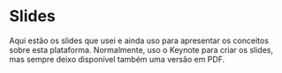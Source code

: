 # Slides
Aqui estão os slides que usei e ainda uso para apresentar os conceitos sobre esta plataforma. Normalmente, uso o Keynote
para criar os slides, mas sempre deixo disponível também uma versão em PDF.